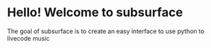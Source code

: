 # Hello! Welcome to subsurface 



The goal of subsurface is to create an easy interface to use python to livecode music



